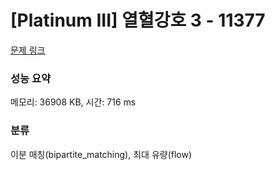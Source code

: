 # [Platinum III] 열혈강호 3 - 11377 

[문제 링크](https://www.acmicpc.net/problem/11377) 

### 성능 요약

메모리: 36908 KB, 시간: 716 ms

### 분류

이분 매칭(bipartite_matching), 최대 유량(flow)

